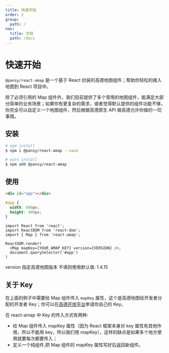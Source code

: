 ```yaml
---
title: 快速开始
order: 2
group:
  path: /
nav:
  title: 文档
  path: /docs
---
```


# 快速开始

`@pansy/react-amap` 是一个基于 React 封装的高德地图组件；帮助你轻松的接入地图到 React 项目中。

除了必须引用的 Map 组件外，我们目前提供了多个常用的地图组件，能满足大部分简单的业务场景；如果你有更复杂的需求，或者觉得默认提供的组件功能不够，你完全可以自定义一个地图组件，然后根据高德原生 API 做高德允许你做的一切事情。

## 安装

```sh
# npm install
$ npm i @pansy/react-amap --save

# yarn install
$ npm add @pansy/react-amap
```

## 使用

```html
<div id="app"></div>
```

```css
#app {
  width: 600px;
  height: 400px;
}
```

```tsx | pure
import React from 'react';
import ReactDOM from 'react-dom';
import { Map } from 'react-amap';

ReactDOM.render(
  <Map mapKey={YOUR_AMAP_KEY} version={VERSION} />,
  document.querySelector('#app')
)
```

version 指定高德地图版本 不填则使用默认值: 1.4.15

## 关于 Key
在上面的例子中需要给 Map 组件传入 `mapKey` 属性，这个是高德地图给开发者分配的开发者 Key；你可以在[高德开放平台](https://lbs.amap.com/faq/account/key/67)申请你自己的 Key。

在 react-amap 中 Key 的传入方式有两种:
- 给 Map 组件传入 mapKey 属性（因为 React 框架本身对 key 属性有其他作用，所以不能用 key，所以我们用 mapKey），这样的缺点是如果多个地方使用就要每次都要传入；
- 定义一个纯组件,把 Map 组件的 mapKey 属性写好后返回新组件。

